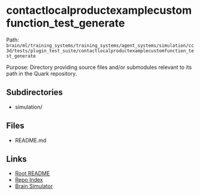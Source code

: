 # contactlocalproductexamplecustomfunction_test_generate

Path: `brain/ml/training_systems/training_systems/agent_systems/simulation/cc3d/tests/plugin_test_suite/contactlocalproductexamplecustomfunction_test_generate`

Purpose: Directory providing source files and/or submodules relevant to its path in the Quark repository.

## Subdirectories
- simulation/

## Files
- README.md

## Links
- [Root README](../../../../../../../../../README.md)
- [Repo Index](../../../../../../../../../repo_index.json)
- [Brain Simulator](../../../../../../../../../brain/architecture/brain_simulator.py)
